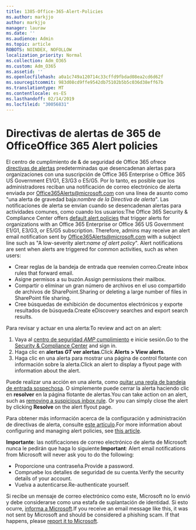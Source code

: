 ```yaml
---
title: 1385-Office-365-Alert-Policies
ms.author: markjjo
author: markjjo
manager: lauraw
ms.date: ''
ms.audience: Admin
ms.topic: article
ROBOTS: NOINDEX, NOFOLLOW
localization_priority: Normal
ms.collection: Adm_O365
ms.custom: Adm_O365
ms.assetid: ''
ms.openlocfilehash: a0a1c749a120714c33cffd9fbdad08ea2cd6d62f
ms.sourcegitcommit: 983d08cd9ffe9542db75102b5b5c036d38eff67b
ms.translationtype: MT
ms.contentlocale: es-ES
ms.lasthandoff: 02/14/2019
ms.locfileid: "30056831"
---
```

# <a name="office-365-alert-policies"></a><span data-ttu-id="17565-102">Directivas de alertas de 365 de Office</span><span class="sxs-lookup"><span data-stu-id="17565-102">Office 365 Alert policies</span></span>

<span data-ttu-id="17565-p101">El centro de cumplimiento de & de seguridad de Office 365 ofrece [directivas de alertas](https://docs.microsoft.com/office365/securitycompliance/alert-policies#default-alert-policies) predeterminadas que desencadenan alertas para organizaciones con una suscripción de Office 365 Enterprise o Office 365 US Government E1/G1, E3/G3 o E5/G5. Por lo tanto, es posible que los administradores reciban una notificación de correo electrónico de alerta enviada por Office365Alerts@microsoft.com con una línea de asunto como "una alerta de gravedad baja:*nombre de la Directiva de alerta*". Las notificaciones de alerta se envían cuando se desencadenan alertas para actividades comunes, como cuando los usuarios:</span><span class="sxs-lookup"><span data-stu-id="17565-p101">The Office 365 Security & Compliance Center offers [default alert policies](https://docs.microsoft.com/office365/securitycompliance/alert-policies#default-alert-policies) that trigger alerts for organizations with an Office 365 Enterprise or Office 365 US Government E1/G1, E3/G3, or E5/G5 subscription. Therefore, admins may receive an alert email notification sent by Office365Alerts@microsoft.com with a subject line such as "A low-severity alert:*name of alert policy*". Alert notifications are sent when alerts are triggered for common activities, such as when users:</span></span>

- <span data-ttu-id="17565-106">Crear reglas de la bandeja de entrada que reenvíen correo.</span><span class="sxs-lookup"><span data-stu-id="17565-106">Create inbox rules that forward email.</span></span>
- <span data-ttu-id="17565-107">Asigne permisos a su buzón.</span><span class="sxs-lookup"><span data-stu-id="17565-107">Assign permissions their mailbox.</span></span>
- <span data-ttu-id="17565-108">Compartir o eliminar un gran número de archivos en el uso compartido de archivos de SharePoint.</span><span class="sxs-lookup"><span data-stu-id="17565-108">Sharing or deleting a large number of files in SharePoint file sharing.</span></span>
- <span data-ttu-id="17565-109">Cree búsquedas de exhibición de documentos electrónicos y exporte resultados de búsqueda.</span><span class="sxs-lookup"><span data-stu-id="17565-109">Create eDiscovery searches and export search results.</span></span>
 
<span data-ttu-id="17565-110">Para revisar y actuar en una alerta:</span><span class="sxs-lookup"><span data-stu-id="17565-110">To review and act on an alert:</span></span>

1. <span data-ttu-id="17565-111">Vaya al [centro de seguridad _AMP_ cumplimiento](https://protection.office.com) e inicie sesión.</span><span class="sxs-lookup"><span data-stu-id="17565-111">Go to the [Security & Compliance Center](https://protection.office.com) and sign in.</span></span>
2. <span data-ttu-id="17565-112">Haga clic en **alertas _GT_ ver alertas**.</span><span class="sxs-lookup"><span data-stu-id="17565-112">Click **Alerts > View alerts**.</span></span>
3. <span data-ttu-id="17565-113">Haga clic en una alerta para mostrar una página de control flotante con información sobre la alerta.</span><span class="sxs-lookup"><span data-stu-id="17565-113">Click an alert to display a flyout page with information about the alert.</span></span>

<span data-ttu-id="17565-p102">Puede realizar una acción en una alerta, como [quitar una regla de bandeja de entrada sospechosa](https://docs.microsoft.com/office365/securitycompliance/responding-to-a-compromised-email-account). O simplemente puede cerrar la alerta haciendo clic en **resolver** en la página flotante de alertas.</span><span class="sxs-lookup"><span data-stu-id="17565-p102">You can take action on an alert, such as [removing a suspicious inbox rule](https://docs.microsoft.com/office365/securitycompliance/responding-to-a-compromised-email-account). Or you can simply close the alert by clicking **Resolve** on the alert flyout page.</span></span>

<span data-ttu-id="17565-116">Para obtener más información acerca de la configuración y administración de directivas de alerta, consulte [este artículo](https://docs.microsoft.com/office365/securitycompliance/alert-policies).</span><span class="sxs-lookup"><span data-stu-id="17565-116">For more information about configuring and managing alert policies, see  [this article](https://docs.microsoft.com/office365/securitycompliance/alert-policies).</span></span>

<span data-ttu-id="17565-117">**Importante**: las notificaciones de correo electrónico de alerta de Microsoft nunca le pedirán que haga lo siguiente:</span><span class="sxs-lookup"><span data-stu-id="17565-117">**Important**: Alert email notifications from Microsoft will never ask you to do the following:</span></span>

- <span data-ttu-id="17565-118">Proporcione una contraseña.</span><span class="sxs-lookup"><span data-stu-id="17565-118">Provide a password.</span></span>
- <span data-ttu-id="17565-119">Compruebe los detalles de seguridad de su cuenta.</span><span class="sxs-lookup"><span data-stu-id="17565-119">Verify the security details of your account.</span></span>
- <span data-ttu-id="17565-120">Vuelva a autenticarse.</span><span class="sxs-lookup"><span data-stu-id="17565-120">Re-authenticate yourself.</span></span>

<span data-ttu-id="17565-p103">Si recibe un mensaje de correo electrónico como este, Microsoft no lo envió y debe considerarse como una estafa de suplantación de identidad. Si esto ocurre, [informa a Microsoft](https://docs.microsoft.com/office365/SecurityCompliance/report-junk-email-and-phishing-scams-in-outlook-on-the-web-eop).</span><span class="sxs-lookup"><span data-stu-id="17565-p103">If you receive an email message like this, it was not sent by Microsoft and should be considered a phishing scam. If that happens, please [report it to Microsoft](https://docs.microsoft.com/office365/SecurityCompliance/report-junk-email-and-phishing-scams-in-outlook-on-the-web-eop).</span></span>